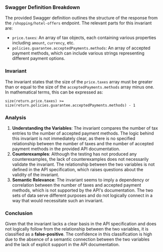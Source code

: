 ### Swagger Definition Breakdown
The provided Swagger definition outlines the structure of the response from the `/shopping/hotel-offers` endpoint. The relevant parts for this invariant are:
- `price.taxes`: An array of tax objects, each containing various properties including `amount`, `currency`, etc.
- `policies.guarantee.acceptedPayments.methods`: An array of accepted payment methods, which can include various strings representing different payment options.

### Invariant
The invariant states that the size of the `price.taxes` array must be greater than or equal to the size of the `acceptedPayments.methods` array minus one. In mathematical terms, this can be expressed as:

`size(return.price.taxes) >= size(return.policies.guarantee.acceptedPayments.methods) - 1`

### Analysis
1. **Understanding the Variables**: The invariant compares the number of tax entries to the number of accepted payment methods. The logic behind this invariant is not immediately clear, as there is no specified relationship between the number of taxes and the number of accepted payment methods in the provided API documentation. 
2. **Counterexamples**: Although the testing has not produced any counterexamples, the lack of counterexamples does not necessarily validate the invariant. The relationship between the two variables is not defined in the API specification, which raises questions about the validity of the invariant. 
3. **Semantic Relevance**: The invariant seems to imply a dependency or correlation between the number of taxes and accepted payment methods, which is not supported by the API's documentation. The two sets of data serve different purposes and do not logically connect in a way that would necessitate such an invariant.

### Conclusion
Given that the invariant lacks a clear basis in the API specification and does not logically follow from the relationship between the two variables, it is classified as a **false-positive**. The confidence in this classification is high due to the absence of a semantic connection between the two variables and the lack of explicit support in the API documentation.
